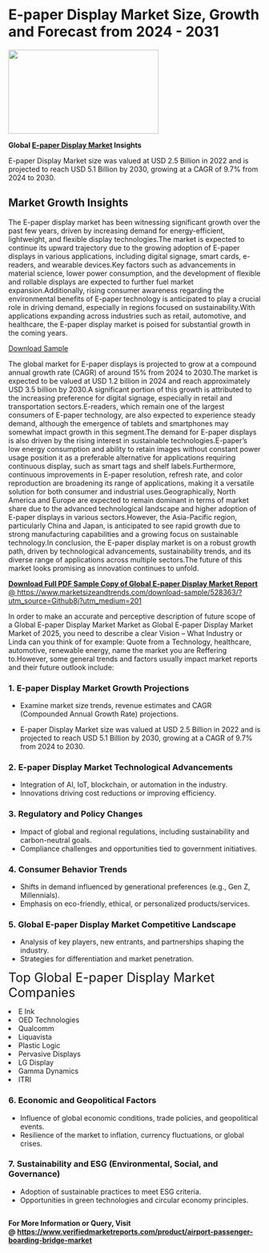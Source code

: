 <H1>E-paper Display Market Size, Growth and Forecast from 2024 - 2031</H1><img class="aligncenter size-medium wp-image-584254" src="https://thirdeyenews.in/wp-content/uploads/2024/09/Global-Market-Research-300x168.jpeg" alt="" width="300" height="168" /><p><strong>Global&nbsp;<a href="https://www.marketsizeandtrends.com/download-sample/528363/?utm_source=Github8j?utm_medium=201">E-paper Display Market</a> Insights</strong></p><p>E-paper Display Market size was valued at USD 2.5 Billion in 2022 and is projected to reach USD 5.1 Billion by 2030, growing at a CAGR of 9.7% from 2024 to 2030.</p><p><h2>Market Growth Insights</h2> <p>The E-paper display market has been witnessing significant growth over the past few years, driven by increasing demand for energy-efficient, lightweight, and flexible display technologies.The market is expected to continue its upward trajectory due to the growing adoption of E-paper displays in various applications, including digital signage, smart cards, e-readers, and wearable devices.Key factors such as advancements in material science, lower power consumption, and the development of flexible and rollable displays are expected to further fuel market expansion.Additionally, rising consumer awareness regarding the environmental benefits of E-paper technology is anticipated to play a crucial role in driving demand, especially in regions focused on sustainability.With applications expanding across industries such as retail, automotive, and healthcare, the E-paper display market is poised for substantial growth in the coming years.</p> <p><a href="#">Download Sample</a></p> <p>The global market for E-paper displays is projected to grow at a compound annual growth rate (CAGR) of around 15% from 2024 to 2030.The market is expected to be valued at USD 1.2 billion in 2024 and reach approximately USD 3.5 billion by 2030.A significant portion of this growth is attributed to the increasing preference for digital signage, especially in retail and transportation sectors.E-readers, which remain one of the largest consumers of E-paper technology, are also expected to experience steady demand, although the emergence of tablets and smartphones may somewhat impact growth in this segment.The demand for E-paper displays is also driven by the rising interest in sustainable technologies.E-paper’s low energy consumption and ability to retain images without constant power usage position it as a preferable alternative for applications requiring continuous display, such as smart tags and shelf labels.Furthermore, continuous improvements in E-paper resolution, refresh rate, and color reproduction are broadening its range of applications, making it a versatile solution for both consumer and industrial uses.Geographically, North America and Europe are expected to remain dominant in terms of market share due to the advanced technological landscape and higher adoption of E-paper displays in various sectors.However, the Asia-Pacific region, particularly China and Japan, is anticipated to see rapid growth due to strong manufacturing capabilities and a growing focus on sustainable technology.In conclusion, the E-paper display market is on a robust growth path, driven by technological advancements, sustainability trends, and its diverse range of applications across multiple sectors.The future of this market looks promising as innovation continues to unfold.</p> <p><a href="#"></p><p><span class=""><strong>Download Full PDF Sample Copy of Global E-paper Display Market Report</strong> @ <a href="https://www.marketsizeandtrends.com/download-sample/528363/?utm_source=Github8j?utm_medium=201" target="_blank">https://www.marketsizeandtrends.com/download-sample/528363/?utm_source=Github8j?utm_medium=201</a></span></p><p>In order to make an accurate and perceptive description of future scope of a Global&nbsp;E-paper Display Market Market as Global&nbsp;E-paper Display Market Market of 2025, you need to describe a clear Vision &ndash; What Industry or Linda can you think of for example: Quote from a Technology, healthcare, automotive, renewable energy, name the market you are Reffering to.However, some general trends and factors usually impact market reports and their future outlook include:</p><h3>1.&nbsp;<strong>E-paper Display Market Growth Projections</strong></h3><ul><li>Examine market size trends, revenue estimates and CAGR (Compounded Annual Growth Rate) projections.</li><li><p>E-paper Display Market size was valued at USD 2.5 Billion in 2022 and is projected to reach USD 5.1 Billion by 2030, growing at a CAGR of 9.7% from 2024 to 2030.</p></li></ul><h3>2.&nbsp;<strong>E-paper Display Market Technological Advancements</strong></h3><ul><li>Integration of AI, IoT, blockchain, or automation in the industry.</li><li>Innovations driving cost reductions or improving efficiency.</li></ul><h3>3.&nbsp;<strong>Regulatory and Policy Changes</strong></h3><ul><li>Impact of global and regional regulations, including sustainability and carbon-neutral goals.</li><li>Compliance challenges and opportunities tied to government initiatives.</li></ul><h3>4.&nbsp;<strong>Consumer Behavior Trends</strong></h3><ul><li>Shifts in demand influenced by generational preferences (e.g., Gen Z, Millennials).</li><li>Emphasis on eco-friendly, ethical, or personalized products/services.</li></ul><h3>5.&nbsp;<strong>Global E-paper Display Market Competitive Landscape</strong></h3><ul><li>Analysis of key players, new entrants, and partnerships shaping the industry.</li><li>Strategies for differentiation and market penetration.</li></ul><p data-pm-slice="1 1 []"><span style="color: inherit; font-family: inherit; font-size: 25px;">Top Global E-paper Display Market Companies</span></p><div class="" data-test-id=""><p><li>E Ink</li><li> OED Technologies</li><li> Qualcomm</li><li> Liquavista</li><li> Plastic Logic</li><li> Pervasive Displays</li><li> LG Display</li><li> Gamma Dynamics</li><li> ITRI</li></p></div><h3>6.&nbsp;<strong>Economic and Geopolitical Factors</strong></h3><ul><li>Influence of global economic conditions, trade policies, and geopolitical events.</li><li>Resilience of the market to inflation, currency fluctuations, or global crises.</li></ul><h3>7.&nbsp;<strong>Sustainability and ESG (Environmental, Social, and Governance)</strong></h3><ul><li>Adoption of sustainable practices to meet ESG criteria.</li><li>Opportunities in green technologies and circular economy principles.</li></ul><h2><strong style="font-size: 14px;">For More Information or Query, Visit @&nbsp;</strong><a style="background-color: #ffffff; font-size: 14px;" href="https://www.marketsizeandtrends.com/report/e-paper-display-market/" target="_blank">https://www.verifiedmarketreports.com/product/airport-passenger-boarding-bridge-market</a></h2>